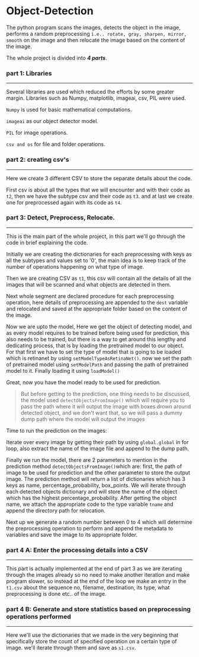 # **Object-Detection**

The python program scans the images, detects the object in the image, performs a random preprocessing  `i.e.. rotate, gray, sharpen, mirror, smooth` on the image and then relocate the image based on the content of the image.


The whole project is divided into ***4 parts***. 



### part 1: Libraries
---

Several libraries are used which reduced the efforts by some greater margin. Libraries such as Numpy, matplotlib, imageai, csv, PIL were used.

`Numpy` is used for basic mathematical computations.

`imageai` as our object detector model.

`PIL` for image operations.

`csv and os` for file and folder operations.


### part 2: creating csv's
---

Here we create 3 different CSV to store the separate details about the code.

First csv is about all the types that we will encounter and with their code as `t2`, then we have the subtype csv and their code as `t3`. and at last we create one for preprocessed again with its code as `t4`.


### part 3: Detect, Preprocess, Relocate.
---

This is the main part of the whole project, in this part we'll go through the code in brief explaining the code.

Initially we are creating the dictionaries for each preprocessing with keys as all the subtypes and values set to '0', the main idea is to keep track of the number of operations happening on what type of image.

Then we are creating CSV as `t1`, this csv will contain all the details of all the images that will be scanned and what objects are detected in them.

Next whole segment are declared procedure for each preprocessing operation, here details of preprocessing are appended to the `dest` variable and relocated and saved at the appropriate folder based on the content of the image.

Now we are upto the model, Here we get the object of detecting model, and as every model requires to be trained before being used for prediction, this also needs to be trained, but there is a way to get around this lengthy and dedicating process, 
that is by loading the pretrained model to our object. For that first we have to set the type of model that is going to be loaded which is retinanet by using `setModelTypeAsRetinaNet()`. now we set the path of pretrained model using `setModelPath` and passing the path of pretrained model to it.
Finally loading it using `loadModel()`

Great, now you have the model ready to be used for prediction.

> But before getting to the prediction, one thing needs to be discussed, the model used `detectObjectsFromImage()` which will require you to pass the path where it will output the image with boxes drown around detected object,
and we don't want that, so we will pass a dummy dump path where the model will output the images

Time to run the prediction on the images:

Iterate over every image by getting their path by using `global.global` in for loop, also extract the name of the image file and append to the dump path.

Finally we run the model, there are 2 parameters to mention in the prediction method `detectObjectsFromImage()`which are: first, the path of image to be used for prediction and the other parameter to store the output image. The prediction method will return a list of dictionaries which has 3 keys as name, percentage_probability, box_points. We will iterate through each detected objects dictionary and will store the name of the object which has the highest percentage_probability. After getting the object name, we attach the appropriate code to the type variable `tname` and append the directory path for relocation.

Next up we generate a random number between 0 to 4 which will determine the preprocessing operation to perform and append the metadata to variables and save the image to its appropriate folder.


### part 4 A: Enter the processing details into a CSV
---
This part is actually implemented at the end of part 3 as we are iterating through the images already so no need to make another iteration and make program slower, so instead at the end of the loop we make an entry in the `t1.csv` about the sequence no, filename, destination, its type, what preprocessing is done etc.. of the image.

### part 4 B: Generate and store statistics based on preprocessing operations performed
---
Here we'll use the dictionaries that we made in the very beginning that specifically store the count of specified operation on a certain type of image. we'll iterate through them and save as `s1.csv`.



